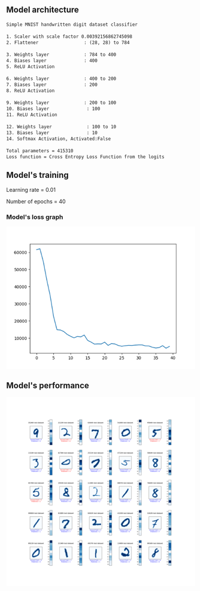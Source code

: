 ## Model architecture

    Simple MNIST handwritten digit dataset classifier

    1. Scaler with scale factor 0.00392156862745098
    2. Flattener                 : (28, 28) to 784

    3. Weights layer             : 784 to 400
    4. Biases layer              : 400
    5. ReLU Activation

    6. Weights layer             : 400 to 200
    7. Biases layer              : 200
    8. ReLU Activation

    9. Weights layer             : 200 to 100
    10. Biases layer              : 100
    11. ReLU Activation

    12. Weights layer             : 100 to 10
    13. Biases layer              : 10
    14. Softmax Activation, Activated:False

    Total parameters = 415310
    Loss function = Cross Entropy Loss Function from the logits

## Model's training

Learning rate = 0.01

Number of epochs = 40

### Model's loss graph

![Model's loss graph](Loss-graph.png)

## Model's performance

![Model's output](Output.png)

